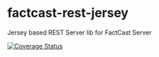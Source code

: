 # factcast-rest-jersey
Jersey based REST Server lib for FactCast Server

[![Coverage Status](https://coveralls.io/repos/github/Mercateo/factcast-rest-jersey/badge.svg?branch=master)](https://coveralls.io/github/Mercateo/factcast-rest-jersey?branch=master)

